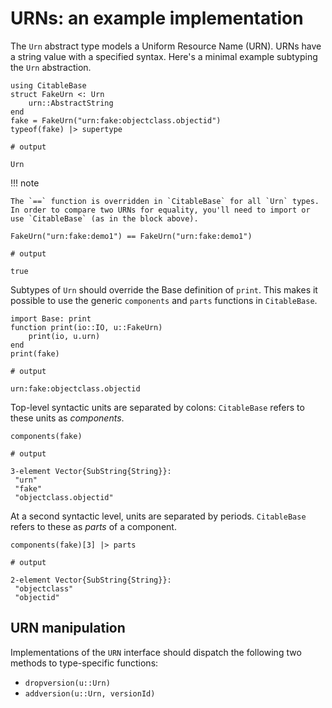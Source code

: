 # URNs: an example implementation

The `Urn` abstract type models a Uniform Resource Name (URN). URNs have a string value with a specified syntax.   Here's a minimal example subtyping the `Urn` abstraction.

```jldoctest urns
using CitableBase
struct FakeUrn <: Urn
    urn::AbstractString
end
fake = FakeUrn("urn:fake:objectclass.objectid")
typeof(fake) |> supertype

# output

Urn
```

!!! note

    The `==` function is overridden in `CitableBase` for all `Urn` types.  In order to compare two URNs for equality, you'll need to import or use `CitableBase` (as in the block above).

```jldoctest urns
FakeUrn("urn:fake:demo1") == FakeUrn("urn:fake:demo1")

# output

true
```



Subtypes of `Urn` should override the Base definition of `print`. This makes it possible to use the generic `components` and `parts` functions in `CitableBase`.

```jldoctest urns
import Base: print
function print(io::IO, u::FakeUrn)
    print(io, u.urn)
end
print(fake)

# output

urn:fake:objectclass.objectid
```

Top-level syntactic units are separated by colons: `CitableBase` refers to these units as *components*.


```jldoctest urns
components(fake)

# output

3-element Vector{SubString{String}}:
 "urn"
 "fake"
 "objectclass.objectid"
```

At a second syntactic level, units are separated by periods.  `CitableBase` refers to these as *parts* of a component.

```jldoctest urns
components(fake)[3] |> parts

# output

2-element Vector{SubString{String}}:
 "objectclass"
 "objectid"
```

## URN manipulation

Implementations of the `URN` interface should  dispatch the following two methods to type-specific functions:

- `dropversion(u::Urn)`
- `addversion(u::Urn, versionId)`



